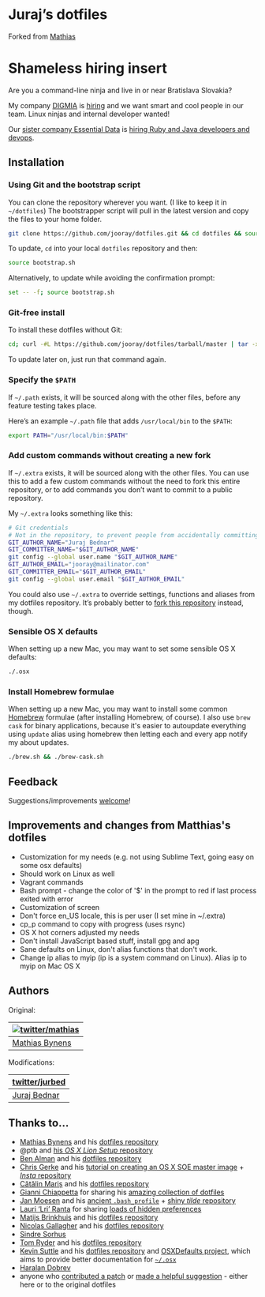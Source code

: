 # Juraj’s dotfiles

Forked from [Mathias](https://github.com/mathiasbynens/dotfiles)

# Shameless hiring insert

Are you a command-line ninja and live in or near Bratislava Slovakia?

My company [DIGMIA](http://www.digmia.com/) is [hiring](http://www.digmia.com/pages/sk/o-nas/zamestnanie.html)
and we want smart and cool people in our team. Linux ninjas and internal developer wanted!

Our [sister company Essential Data](http://essential-data.sk) is
[hiring Ruby and Java developers and devops](http://www.essential-data.sk/pracujte-pre-nas/). 

## Installation

### Using Git and the bootstrap script

You can clone the repository wherever you want. (I like to keep it in `~/dotfiles`) The bootstrapper script will pull in the latest version and copy the files to your home folder.

```bash
git clone https://github.com/jooray/dotfiles.git && cd dotfiles && source bootstrap.sh
```

To update, `cd` into your local `dotfiles` repository and then:

```bash
source bootstrap.sh
```

Alternatively, to update while avoiding the confirmation prompt:

```bash
set -- -f; source bootstrap.sh
```

### Git-free install

To install these dotfiles without Git:

```bash
cd; curl -#L https://github.com/jooray/dotfiles/tarball/master | tar -xzv --strip-components 1 --exclude={README.md,bootstrap.sh,LICENSE-MIT.txt}
```

To update later on, just run that command again.

### Specify the `$PATH`

If `~/.path` exists, it will be sourced along with the other files, before any feature testing takes place.

Here’s an example `~/.path` file that adds `/usr/local/bin` to the `$PATH`:

```bash
export PATH="/usr/local/bin:$PATH"
```

### Add custom commands without creating a new fork

If `~/.extra` exists, it will be sourced along with the other files. You can use this to add a few custom commands without the need to fork this entire repository, or to add commands you don’t want to commit to a public repository.

My `~/.extra` looks something like this:

```bash
# Git credentials
# Not in the repository, to prevent people from accidentally committing under my name
GIT_AUTHOR_NAME="Juraj Bednar"
GIT_COMMITTER_NAME="$GIT_AUTHOR_NAME"
git config --global user.name "$GIT_AUTHOR_NAME"
GIT_AUTHOR_EMAIL="jooray@mailinator.com"
GIT_COMMITTER_EMAIL="$GIT_AUTHOR_EMAIL"
git config --global user.email "$GIT_AUTHOR_EMAIL"
```

You could also use `~/.extra` to override settings, functions and aliases from my dotfiles repository. It’s probably better to [fork this repository](https://github.com/jooray/dotfiles/fork) instead, though.

### Sensible OS X defaults

When setting up a new Mac, you may want to set some sensible OS X defaults:

```bash
./.osx
```

### Install Homebrew formulae

When setting up a new Mac, you may want to install some common [Homebrew](http://brew.sh/) formulae (after installing Homebrew, of course). I also use ```brew cask``` for binary applications, because it's easier to autoupdate everything using ```update``` alias using homebrew then letting each and every app notify my about updates.

```bash
./brew.sh && ./brew-cask.sh
```

## Feedback

Suggestions/improvements
[welcome](https://github.com/jooray/dotfiles/issues)!

## Improvements and changes from Matthias's dotfiles

* Customization for my needs (e.g. not using Sublime Text, going easy on some osx defaults)
* Should work on Linux as well
* Vagrant commands
* Bash prompt - change the color of '$' in the prompt to red if last process exited with error
* Customization of screen
* Don't force en_US locale, this is per user (I set mine in ~/.extra)
* cp_p command to copy with progress (uses rsync)
* OS X hot corners adjusted my needs
* Don't install JavaScript based stuff, install gpg and apg
* Sane defaults on Linux, don't alias functions that don't work. 
* Change ip alias to myip (ip is a system command on Linux). Alias ip to myip on Mac OS X

## Authors

Original: 

| [![twitter/mathias](http://gravatar.com/avatar/24e08a9ea84deb17ae121074d0f17125?s=70)](http://twitter.com/mathias "Follow @mathias on Twitter") |
|---|
| [Mathias Bynens](https://mathiasbynens.be/) |

Modifications:

| [twitter/jurbed](http://twitter.com/jurbed "Follow @jurbed on Twitter") |
|---|
| [Juraj Bednar](https://juraj.bednar.sk/) |


## Thanks to…

* [Mathias Bynens](https://mathiasbynens.be/) and his [dotfiles repository](https://github.com/mathiasbynens/dotfiles)
* @ptb and [his _OS X Lion Setup_ repository](https://github.com/ptb/Mac-OS-X-Lion-Setup)
* [Ben Alman](http://benalman.com/) and his [dotfiles repository](https://github.com/cowboy/dotfiles)
* [Chris Gerke](http://www.randomsquared.com/) and his [tutorial on creating an OS X SOE master image](http://chris-gerke.blogspot.com/2012/04/mac-osx-soe-master-image-day-7.html) + [_Insta_ repository](https://github.com/cgerke/Insta)
* [Cătălin Mariș](https://github.com/alrra) and his [dotfiles repository](https://github.com/alrra/dotfiles)
* [Gianni Chiappetta](http://gf3.ca/) for sharing his [amazing collection of dotfiles](https://github.com/gf3/dotfiles)
* [Jan Moesen](http://jan.moesen.nu/) and his [ancient `.bash_profile`](https://gist.github.com/1156154) + [shiny _tilde_ repository](https://github.com/janmoesen/tilde)
* [Lauri ‘Lri’ Ranta](http://lri.me/) for sharing [loads of hidden preferences](http://osxnotes.net/defaults.html)
* [Matijs Brinkhuis](http://hotfusion.nl/) and his [dotfiles repository](https://github.com/matijs/dotfiles)
* [Nicolas Gallagher](http://nicolasgallagher.com/) and his [dotfiles repository](https://github.com/necolas/dotfiles)
* [Sindre Sorhus](http://sindresorhus.com/)
* [Tom Ryder](http://blog.sanctum.geek.nz/) and his [dotfiles repository](https://github.com/tejr/dotfiles)
* [Kevin Suttle](http://kevinsuttle.com/) and his [dotfiles repository](https://github.com/kevinSuttle/dotfiles) and [OSXDefaults project](https://github.com/kevinSuttle/OSXDefaults), which aims to provide better documentation for [`~/.osx`](https://mths.be/osx)
* [Haralan Dobrev](http://hkdobrev.com/)
* anyone who [contributed a patch](https://github.com/jooray/dotfiles/contributors) or [made a helpful suggestion](https://github.com/jooray/dotfiles/issues) - either here or to the original dotfiles
